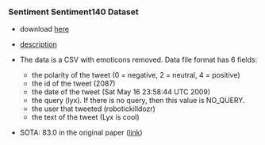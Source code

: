 ### Sentiment Sentiment140 Dataset
 - download [here](http://cs.stanford.edu/people/alecmgo/trainingandtestdata.zip)
 - [description](http://help.sentiment140.com/for-students)
 - The data is a CSV with emoticons removed. Data file format has 6 fields:
    - the polarity of the tweet (0 = negative, 2 = neutral, 4 = positive)
    - the id of the tweet (2087)
    - the date of the tweet (Sat May 16 23:58:44 UTC 2009)
    - the query (lyx). If there is no query, then this value is NO_QUERY.
    - the user that tweeted (robotickilldozr)
    - the text of the tweet (Lyx is cool)

- SOTA: 83.0 in the original paper ([link](http://cs.stanford.edu/people/alecmgo/papers/TwitterDistantSupervision09.pdf))
